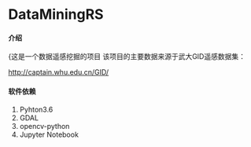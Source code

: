# DataMiningRS

#### 介绍
{这是一个数据遥感挖掘的项目
该项目的主要数据来源于武大GID遥感数据集：

http://captain.whu.edu.cn/GID/

#### 软件依赖
1.  Pyhton3.6
2.  GDAL
3.  opencv-python
4.  Jupyter Notebook
